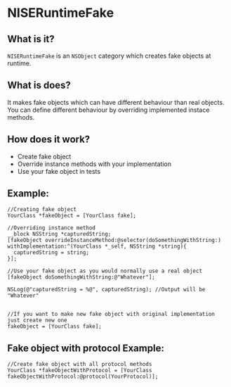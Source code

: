 NISERuntimeFake
=

What is it?
-
`NISERuntimeFake` is an `NSObject` category which creates fake objects at runtime.

What is does?
-
It makes fake objects which can have different behaviour than real objects.  
You can define different behaviour by overriding implemented instace methods.

How does it work?
-
- Create fake object
- Override instance methods with your implementation
- Use your fake object in tests

Example:
-

    //Creating fake object
    YourClass *fakeObject = [YourClass fake]; 
    
    //Overriding instance method
    __block NSString *capturedString;
    [fakeObject overrideInstanceMethod:@selector(doSomethingWithString:) withImplementation:^(YourClass *_self, NSString *string){
      capturedString = string;
    }];
    
    //Use your fake object as you would normally use a real object
    [fakeObject doSomethingWithString:@"Whatever"];
    
    NSLog(@"capturedString = %@", capturedString); //Output will be "Whatever"

    
    //If you want to make new fake object with original implementation just create new one 
    fakeObject = [YourClass fake];
    
Fake object with protocol Example:
-

    //Create fake object with all protocol methods
    YourClass *fakeObjectWithProtocol = [YourClass fakeObjectWithProtocol:@protocol(YourProtocol)];
